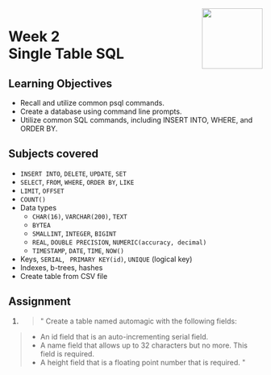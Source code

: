 <a href="../">
  <img src="/img/Database_Design_and_Basic_SQL_in_PostgreSQL_logo.avif" width="120" align="right">
</a>

# Week 2 <br> Single Table SQL

## Learning Objectives
- Recall and utilize common psql commands.
- Create a database using command line prompts.
- Utilize common SQL commands, including INSERT INTO, WHERE, and ORDER BY.

## Subjects covered
- `INSERT INTO`, `DELETE`, `UPDATE`, `SET`
- `SELECT`, `FROM`, `WHERE`, `ORDER BY`, `LIKE`
- `LIMIT`, `OFFSET` 
- `COUNT()`
- Data types
  - `CHAR(16)`, `VARCHAR(200)`, `TEXT`
  - `BYTEA`
  - `SMALLINT`, `INTEGER`, `BIGINT`
  - `REAL`, `DOUBLE PRECISION`, `NUMERIC(accuracy, decimal)`
  - `TIMESTAMP`, `DATE`, `TIME`, `NOW()`
- Keys, `SERIAL`, ` PRIMARY KEY(id)`, `UNIQUE` (logical key)
- Indexes, b-trees, hashes
- Create table from CSV file

## Assignment

1. >" Create a table named automagic with the following fields: 
>- An id field that is an auto-incrementing serial field. 
>- A name field that allows up to 32 characters but no more. This field is required. 
>- A height field that is a floating point number that is required. "

